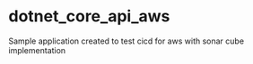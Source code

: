 # dotnet_core_api_aws
Sample application created to test cicd for aws with sonar cube implementation
